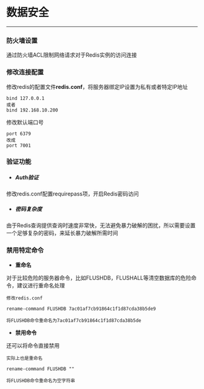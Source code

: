 # 数据安全

---

### 防火墙设置

通过防火墙ACL限制网络请求对于Redis实例的访问连接

### 

### 修改连接配置

修改redis的配置文件**redis.conf**，将服务器绑定IP设置为私有或者特定IP地址

```Redis
bind 127.0.0.1
或者
bind 192.168.10.200
```

修改默认端口号

```Redis
port 6379
改成
port 7001
```

### 

### 验证功能

* ##### Auth验证

修改redis.conf配置requirepass项，开启Redis密码访问

* ##### 密码复杂度

由于Redis查询提供查询时速度非常快，无法避免暴力破解的困扰，所以需要设置一个足够复杂的密码，来延长暴力破解所需时间

### 

### 禁用特定命令

* **重命名**

对于比较危险的服务器命令，比如FLUSHDB，FLUSHALL等清空数据库的危险命令，建议进行重命名处理

```
修改redis.conf

rename-command FLUSHDB 7ac01af7cb91864c1f1d87cda38b5de9

将FLUSHDB命令重命名为7ac01af7cb91864c1f1d87cda38b5de
```

* **禁用命令**

还可以将命令直接禁用

```
实际上也是重命名

rename-command FLUSHDB ""

将FLUSHDB命令重命名为空字符串
```



